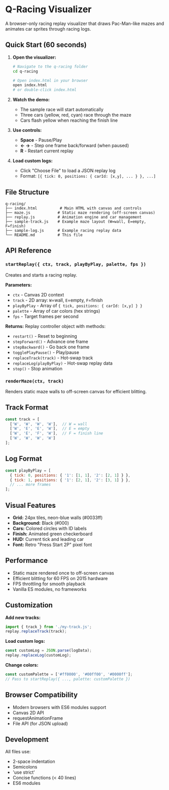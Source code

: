 # Q-Racing Visualizer

A browser-only racing replay visualizer that draws Pac-Man-like mazes and animates car sprites through racing logs.

## Quick Start (60 seconds)

1. **Open the visualizer:**
   ```bash
   # Navigate to the q-racing folder
   cd q-racing
   
   # Open index.html in your browser
   open index.html
   # or double-click index.html
   ```

2. **Watch the demo:**
   - The sample race will start automatically
   - Three cars (yellow, red, cyan) race through the maze
   - Cars flash yellow when reaching the finish line

3. **Use controls:**
   - **Space** - Pause/Play
   - **← →** - Step one frame back/forward (when paused)
   - **R** - Restart current replay

4. **Load custom logs:**
   - Click "Choose File" to load a JSON replay log
   - Format: `[{ tick: 0, positions: { carId: [x,y], ... } }, ...]`

## File Structure

```
q-racing/
├── index.html          # Main HTML with canvas and controls
├── maze.js            # Static maze rendering (off-screen canvas)
├── replay.js          # Animation engine and car management
├── sample-track.js    # Example maze layout (W=wall, E=empty, F=finish)
├── sample-log.js      # Example racing replay data
└── README.md          # This file
```

## API Reference

### `startReplay({ ctx, track, playByPlay, palette, fps })`

Creates and starts a racing replay.

**Parameters:**
- `ctx` - Canvas 2D context
- `track` - 2D array: `W`=wall, `E`=empty, `F`=finish
- `playByPlay` - Array of `{ tick, positions: { carId: [x,y] } }`
- `palette` - Array of car colors (hex strings)
- `fps` - Target frames per second

**Returns:** Replay controller object with methods:
- `restart()` - Reset to beginning
- `stepForward()` - Advance one frame
- `stepBackward()` - Go back one frame
- `togglePlayPause()` - Play/pause
- `replaceTrack(track)` - Hot-swap track
- `replaceLog(playByPlay)` - Hot-swap replay data
- `stop()` - Stop animation

### `renderMaze(ctx, track)`

Renders static maze walls to off-screen canvas for efficient blitting.

## Track Format

```javascript
const track = [
  ['W', 'W', 'W', 'W'],  // W = wall
  ['W', 'E', 'E', 'W'],  // E = empty
  ['W', 'E', 'F', 'W'],  // F = finish line
  ['W', 'W', 'W', 'W']
];
```

## Log Format

```javascript
const playByPlay = [
  { tick: 0, positions: { '1': [1, 1], '2': [2, 1] } },
  { tick: 1, positions: { '1': [2, 1], '2': [3, 1] } },
  // ... more frames
];
```

## Visual Features

- **Grid:** 24px tiles, neon-blue walls (#0033ff)
- **Background:** Black (#000)
- **Cars:** Colored circles with ID labels
- **Finish:** Animated green checkerboard
- **HUD:** Current tick and leading car
- **Font:** Retro "Press Start 2P" pixel font

## Performance

- Static maze rendered once to off-screen canvas
- Efficient blitting for 60 FPS on 2015 hardware
- FPS throttling for smooth playback
- Vanilla ES modules, no frameworks

## Customization

**Add new tracks:**
```javascript
import { track } from './my-track.js';
replay.replaceTrack(track);
```

**Load custom logs:**
```javascript
const customLog = JSON.parse(logData);
replay.replaceLog(customLog);
```

**Change colors:**
```javascript
const customPalette = ['#ff0000', '#00ff00', '#0000ff'];
// Pass to startReplay({ ..., palette: customPalette })
```

## Browser Compatibility

- Modern browsers with ES6 modules support
- Canvas 2D API
- requestAnimationFrame
- File API (for JSON upload)

## Development

All files use:
- 2-space indentation
- Semicolons
- 'use strict'
- Concise functions (< 40 lines)
- ES6 modules 